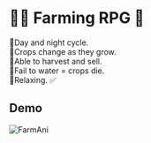 # :farmer: Farming RPG :cowboy_hat_face:

:herb:Day and night cycle. 
</br>
:herb:Crops change as they grow. 
</br>
:herb:Able to harvest and sell.
</br>
:herb:Fail to water = crops die.
</br>
:herb:Relaxing. :white_check_mark:
</br>

## Demo

![FarmAni](https://user-images.githubusercontent.com/23078894/186456910-c8ffe620-4ffb-43be-a33a-5e539f03b974.gif)

